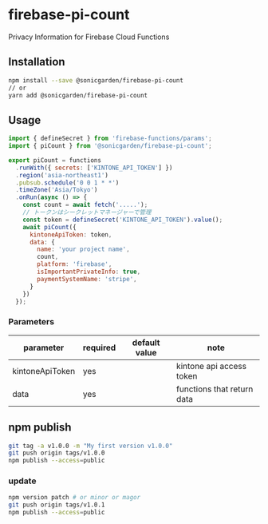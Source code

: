 # firebase-pi-count

Privacy Information for Firebase Cloud Functions

## Installation

```sh
npm install --save @sonicgarden/firebase-pi-count
// or
yarn add @sonicgarden/firebase-pi-count
```

## Usage

```js
import { defineSecret } from 'firebase-functions/params';
import { piCount } from '@sonicgarden/firebase-pi-count';

export piCount = functions
  .runWith({ secrets: ['KINTONE_API_TOKEN'] })
  .region('asia-northeast1')
  .pubsub.schedule('0 0 1 * *')
  .timeZone('Asia/Tokyo')
  .onRun(async () => {
    const count = await fetch('.....');
    // トークンはシークレットマネージャーで管理
    const token = defineSecret('KINTONE_API_TOKEN').value();
    await piCount({
      kintoneApiToken: token,
      data: {
        name: 'your project name',
        count,
        platform: 'firebase',
        isImportantPrivateInfo: true,
        paymentSystemName: 'stripe',
      }
    })
  });
```

### Parameters

| parameter       | required | default value | note                       |
| --------------- | -------- | ------------- | -------------------------- |
| kintoneApiToken | yes      |               | kintone api access token   |
| data            | yes      |               | functions that return data |

## npm publish

```sh
git tag -a v1.0.0 -m "My first version v1.0.0"
git push origin tags/v1.0.0
npm publish --access=public
```

### update

```sh
npm version patch # or minor or magor
git push origin tags/v1.0.1
npm publish --access=public
```
